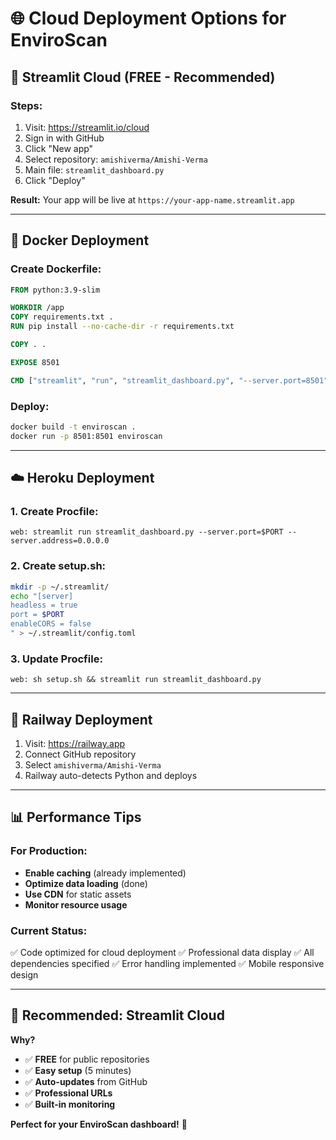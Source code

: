 # 🌐 Cloud Deployment Options for EnviroScan

## 🎯 Streamlit Cloud (FREE - Recommended)

### Steps:
1. Visit: https://streamlit.io/cloud
2. Sign in with GitHub
3. Click "New app"
4. Select repository: `amishiverma/Amishi-Verma`
5. Main file: `streamlit_dashboard.py`
6. Click "Deploy"

**Result:** Your app will be live at `https://your-app-name.streamlit.app`

---

## 🐳 Docker Deployment

### Create Dockerfile:
```dockerfile
FROM python:3.9-slim

WORKDIR /app
COPY requirements.txt .
RUN pip install --no-cache-dir -r requirements.txt

COPY . .

EXPOSE 8501

CMD ["streamlit", "run", "streamlit_dashboard.py", "--server.port=8501", "--server.address=0.0.0.0"]
```

### Deploy:
```bash
docker build -t enviroscan .
docker run -p 8501:8501 enviroscan
```

---

## ☁️ Heroku Deployment

### 1. Create Procfile:
```
web: streamlit run streamlit_dashboard.py --server.port=$PORT --server.address=0.0.0.0
```

### 2. Create setup.sh:
```bash
mkdir -p ~/.streamlit/
echo "[server]
headless = true
port = $PORT
enableCORS = false
" > ~/.streamlit/config.toml
```

### 3. Update Procfile:
```
web: sh setup.sh && streamlit run streamlit_dashboard.py
```

---

## 🌊 Railway Deployment

1. Visit: https://railway.app
2. Connect GitHub repository
3. Select `amishiverma/Amishi-Verma`
4. Railway auto-detects Python and deploys

---

## 📊 Performance Tips

### For Production:
- **Enable caching** (already implemented)
- **Optimize data loading** (done)
- **Use CDN** for static assets
- **Monitor resource usage**

### Current Status:
✅ Code optimized for cloud deployment
✅ Professional data display
✅ All dependencies specified
✅ Error handling implemented
✅ Mobile responsive design

---

## 🎯 Recommended: Streamlit Cloud

**Why?**
- ✅ **FREE** for public repositories
- ✅ **Easy setup** (5 minutes)
- ✅ **Auto-updates** from GitHub
- ✅ **Professional URLs**
- ✅ **Built-in monitoring**

**Perfect for your EnviroScan dashboard!** 🚀